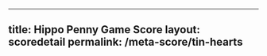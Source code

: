 ---
        
title: Hippo Penny Game Score
layout: scoredetail
permalink: /meta-score/tin-hearts
---